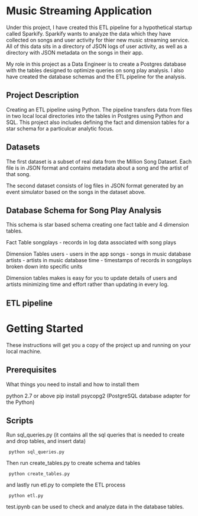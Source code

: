 # Music Streaming Application

Under this project, I have created this ETL pipeline for a hypothetical startup called Sparkify. Sparkify wants to analyze the data which they have collected on songs and user activity for thier new music streaming service. All of this data sits in a directory of JSON logs of user activity, as well as a directory with JSON metadata on the songs in their app.

My role in this project as a Data Engineer is to create a Postgres database with the tables designed to optimize queries on song play analysis. I also have created the database schemas and the ETL pipeline for the analysis. 

## Project Description

Creating an ETL pipeline using Python. The pipeline transfers data from files in two local local directories into the tables in Postgres using Python and SQL. This project also includes defining the fact and dimension tables for a star schema for a particulcar analytic focus.

## Datasets

The first dataset is a subset of real data from the Million Song Dataset. Each file is in JSON format and contains metadata about a song and the artist of that song.

The second dataset consists of log files in JSON format generated by an event simulator based on the songs in the dataset above.

## Database Schema for Song Play Analysis

This schema is star based schema creating one fact table and 4 dimension tables. 

Fact Table
songplays - records in log data associated with song plays

Dimension Tables
users - users in the app
songs - songs in music database
artists - artists in music database
time - timestamps of records in songplays broken down into specific units

Dimension tables makes is easy for you to update details of users and artists minimizing time and effort rather than updating in every log.

## ETL pipeline

# Getting Started

These instructions will get you a copy of the project up and running on your local machine.

## Prerequisites

What things you need to install and how to install them

python 2.7 or above
pip install psycopg2 (PostgreSQL database adapter for the Python)

## Scripts

Run sql_queries.py (it contains all the sql queries that is needed to create and drop tables, and insert data)
<p><code> python sql_queries.py </code></p>
  
Then run create_tables.py to create schema and tables
<p><code> python create_tables.py </code></p>

and lastly run etl.py to complete the ETL process
<p><code> python etl.py </code></p>

test.ipynb can be used to check and analyze data in the database tables.
